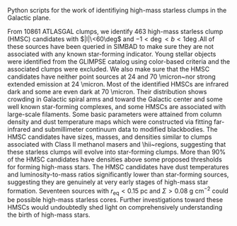 Python scripts for the work of identifiying high-mass starless clumps in the Galactic plane.

From 10861 ATLASGAL clumps, we identify 463 high-mass starless clump (HMSC) candidates with  $|l|\<60\deg$ and $-1<\deg<b<1\deg$.All of these sources have been queried in SIMBAD to make sure they are not associated with any known 
    star-forming indicator. 
    Young stellar objects were identified from the GLIMPSE catalog 
    using color-based criteria and the associated 
    clumps were excluded. We also make sure 
    that the HMSC candidates have neither point sources at 24 
    and 70 \micron~nor strong 
    extended emission at 24 \micron. 
    Most of the identified HMSCs are infrared
    dark and some are even dark at 70 \micron. Their 
    distribution shows crowding in Galactic spiral arms and toward
    the Galactic center and some well known star-forming complexes,
    and some HMSCs are associated with large-scale filaments.
    Some basic parameters were attained from
    column density and dust temperature maps which were constructed 
    via fitting far-infrared and submillimeter continuum data to
    modified blackbodies. The HMSC candidates have 
    sizes, masses, and densities similar to clumps associated with 
    Class II methanol masers and \hii~regions, suggesting that 
    these starless clumps will evolve into star-forming clumps. More than
    90\% of the HMSC candidates have densities above some
    proposed thresholds for forming high-mass stars. The HMSC candidates 
    have dust temperatures and 
    luminosity-to-mass ratios significantly lower
    than star-forming sources, suggesting 
    they are genuinely at very early stages 
    of high-mass star formation. Seventeen sources with $r_\mathrm{eq}<0.15$ pc
    and $\Sigma>0.08$ g cm$^{-2}$ could be possible
    high-mass starless cores. Further investigations toward
    these HMSCs would undoubtedly shed light on 
    comprehensively understanding 
    the birth of high-mass stars.
